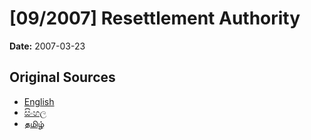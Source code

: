 # [09/2007] Resettlement Authority

**Date:** 2007-03-23

## Original Sources

- [English](https://documents.gov.lk/view/acts/2007/3/09-2007_E.pdf)
- [සිංහල](https://documents.gov.lk/view/acts/2007/3/09-2007_S.pdf)
- [தமிழ்](https://documents.gov.lk/view/acts/2007/3/09-2007_T.pdf)
